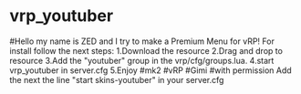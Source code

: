 # vrp_youtuber
#Hello my name is ZED and I try to make a Premium Menu for vRP! For install follow the next steps: 1.Download the resource 2.Drag and drop to resource 3.Add the "youtuber" group in the vrp/cfg/groups.lua. 4.start vrp_youtuber in server.cfg 5.Enjoy #mk2 #vRP #Gimi #with permission
Add the next the line "start skins-youtuber" in your server.cfg
